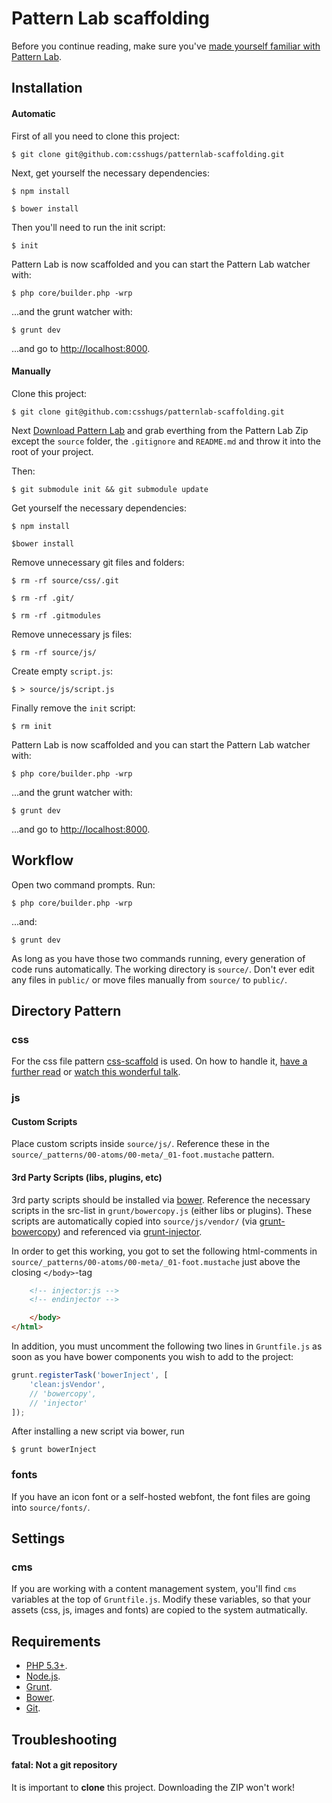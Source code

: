 # Pattern Lab scaffolding

Before you continue reading, make sure you've [made yourself familiar with Pattern Lab](http://patternlab.io/docs/index.html).





## Installation

#### Automatic

First of all you need to clone this project:
```
$ git clone git@github.com:csshugs/patternlab-scaffolding.git
```

Next, get yourself the necessary dependencies:
```
$ npm install

$ bower install
```

Then you'll need to run the init script:
```
$ init
```

Pattern Lab is now scaffolded and you can start the Pattern Lab watcher with:
```
$ php core/builder.php -wrp
```

...and the grunt watcher with:
```
$ grunt dev
```

...and go to [http://localhost:8000](http://localhost:8000).



#### Manually

Clone this project:
```
$ git clone git@github.com:csshugs/patternlab-scaffolding.git
```

Next [Download Pattern Lab](https://github.com/pattern-lab/patternlab-php/archive/master.zip) and grab everthing from the Pattern Lab Zip except the `source` folder, the `.gitignore` and `README.md` and throw it into the root of your project.

Then:
```
$ git submodule init && git submodule update
```

Get yourself the necessary dependencies:
```
$ npm install

$bower install
```

Remove unnecessary git files and folders:
```
$ rm -rf source/css/.git

$ rm -rf .git/

$ rm -rf .gitmodules
```

Remove unnecessary js files:
```
$ rm -rf source/js/
```

Create empty `script.js`:
```
$ > source/js/script.js
```

Finally remove the `init` script:
```
$ rm init
```

Pattern Lab is now scaffolded and you can start the Pattern Lab watcher with:
```
$ php core/builder.php -wrp
```

...and the grunt watcher with:
```
$ grunt dev
```

...and go to [http://localhost:8000](http://localhost:8000).





## Workflow

Open two command prompts. Run:
```
$ php core/builder.php -wrp
```

...and:
```
$ grunt dev
```

As long as you have those two commands running, every generation of code runs automatically. The working directory is `source/`. Don't ever edit any files in `public/` or move files manually from `source/` to `public/`.



## Directory Pattern

### css
For the css file pattern [css-scaffold](https://github.com/csshugs/css-scaffold) is used. On how to handle it, [have a further read](https://github.com/inuitcss/getting-started#setting-up-a-project) or [watch this wonderful talk](https://www.youtube.com/watch?v=1OKZOV-iLj4&hd=1).

### js

#### Custom Scripts
Place custom scripts inside `source/js/`.
Reference these in the `source/_patterns/00-atoms/00-meta/_01-foot.mustache` pattern.


#### 3rd Party Scripts (libs, plugins, etc)
3rd party scripts should be installed via [bower](http://bower.io/). Reference the necessary scripts in the src-list in `grunt/bowercopy.js` (either libs or plugins). These scripts are automatically copied into `source/js/vendor/` (via [grunt-bowercopy](https://github.com/curist/grunt-bower)) and referenced via [grunt-injector](https://github.com/klei/grunt-injector).

In order to get this working, you got to set the following html-comments in `source/_patterns/00-atoms/00-meta/_01-foot.mustache` just above the closing `</body>`-tag
```html
    <!-- injector:js -->
    <!-- endinjector -->

    </body>
</html>
```

In addition, you must uncomment the following two lines in `Gruntfile.js` as soon as you have bower components you wish to add to the project:
```js
grunt.registerTask('bowerInject', [
    'clean:jsVendor',
    // 'bowercopy',
    // 'injector'
]);
```

After installing a new script via bower, run
```
$ grunt bowerInject
```

### fonts
If you have an icon font or a self-hosted webfont, the font files are going into `source/fonts/`.

## Settings

### cms
If you are working with a content management system, you'll find `cms` variables at the top of `Gruntfile.js`. Modify these variables, so that your assets (css, js, images and fonts) are copied to the system autmatically.





## Requirements
- [PHP 5.3+](http://windows.php.net/download/#php-5.5).
- [Node.js](http://nodejs.org/).
- [Grunt](http://gruntjs.com/).
- [Bower](http://bower.io/).
- [Git](http://git-scm.com/).





## Troubleshooting

#### fatal: Not a git repository

It is important to **clone** this project. Downloading the ZIP won't work!
